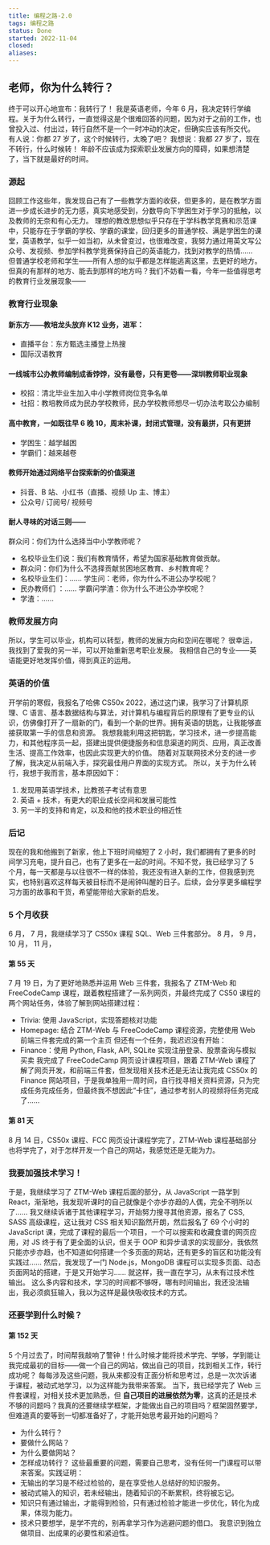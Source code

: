 ```yaml
---
title: 编程之路-2.0
tags: 编程之路
status: Done
started: 2022-11-04
closed: 
aliases: 
---
```

## 老师，你为什么转行？
终于可以开心地宣布：我转行了！
我是英语老师，今年 6 月，我决定转行学编程。关于为什么转行，一直觉得这是个很难回答的问题，因为对于之前的工作，也曾投入过、付出过，转行自然不是一个一时冲动的决定，但确实应该有所交代。
有人说：你都 27 岁了，这个时候转行，太晚了吧？
我想说：我都 27 岁了，现在不转行，什么时候转！
年龄不应该成为探索职业发展方向的障碍，如果想清楚了，当下就是最好的时间。
### 源起
回顾工作这些年，我发现自己有了一些教学方面的收获，但更多的，是在教学方面进一步成长进步的无力感，真实地感受到，分数导向下学困生对于学习的抵触，以及教师的无奈和有心无力。
理想的教改思想似乎只存在于学科教学竞赛和示范课中，只能存在于学霸的学校、学霸的课堂，回归更多的普通学校、满是学困生的课堂，英语教学，似乎一如当初，从未曾变过，也很难改变，我努力通过用英文写公众号、发视频、参加学科教学竞赛保持自己的英语能力，找到对教学的热情……
但普通学校老师和学生——所有人想的似乎都是怎样能逃离这里，去更好的地方。但真的有那样的地方、能去到那样的地方吗？我们不妨看一看，今年一些值得思考的教育行业发展现象——
### 教育行业现象
#### 新东方——教培龙头放弃 K12 业务，进军：
- 直播平台：东方甄选主播登上热搜
- 国际汉语教育
#### 一线城市公办教师编制成香饽饽，没有最卷，只有更卷——深圳教师职业现象
- 校招：清北毕业生加入中小学教师岗位竞争名单
- 社招：教培教师成为民办学校教师，民办学校教师想尽一切办法考取公办编制
#### 高中教育，一如既往早 6 晚 10，周末补课，封闭式管理，没有最拼，只有更拼
- 学困生：越学越困
- 学霸们：越来越卷
#### 教师开始通过网络平台探索新的价值渠道
- 抖音、B 站、小红书（直播、视频 Up 主、博主）
- 公众号/ 订阅号/ 视频号
#### 耐人寻味的对话三则——
群众问：你们为什么选择当中小学教师呢？
- 名校毕业生们说：我们有教育情怀，希望为国家基础教育做贡献。
- 群众问：你们为什么不选择贡献贫困地区教育、乡村教育呢？
- 名校毕业生们：……
学生问：老师，你为什么不进公办学校呢？
- 民办教师们 ：……
学霸问学渣：你为什么不进公办学校呢？
- 学渣：……
### 教师发展方向
所以，学生可以毕业，机构可以转型，教师的发展方向和空间在哪呢？
很幸运，我找到了爱我的另一半，可以开始重新思考职业发展。
我相信自己的专业——英语能更好地发挥价值，得到真正的运用。
### 英语的价值
开学前的寒假，我报名了哈佛 CS50x 2022，通过这门课，我学习了计算机原理、C 语言、基本数据结构与算法，对计算机与编程背后的原理有了更专业的认识，仿佛像打开了一扇新的门，看到一个新的世界。拥有英语的钥匙，让我能够直接获取第一手的信息和资源。
我想我能利用这把钥匙，学习技术，进一步提高能力，和其他程序员一起，搭建出提供便捷服务和信息渠道的网页、应用，真正改善生活、提高工作效率，也因此实现更大的价值。
随着对互联网技术分支的进一步了解，我决定从前端入手，探究最佳用户界面的实现方式。
所以，关于为什么转行，我想于我而言，基本原因如下：
1.  发现用英语学技术，比教孩子考试有意思
2.  英语 + 技术，有更大的职业成长空间和发展可能性
3.  另一半的支持和肯定，以及和他的技术职业的相近性
### 后记
现在的我和他搬到了新家，他上下班时间缩短了 2 小时，我们都拥有了更多的时间学习充电，提升自己，也有了更多在一起的时间。不知不觉，我已经学习了 5 个月，每一天都是与以往很不一样的体验，我还没有进入新的工作，但我感到充实，也特别喜欢这样每天被目标而不是闹钟叫醒的日子。后续，会分享更多编程学习方面的故事和干货，希望能带给大家新的启发。
### 5 个月收获
6 月，
7 月，我继续学习了 CS50x 课程 SQL、Web 三件套部分。
8 月，
9 月，
10 月，
11 月，
#### 第 55 天
7 月 19 日，为了更好地熟悉并运用 Web 三件套，我报名了 ZTM-Web 和 FreeCodeCamp 课程，跟着教程搭建了一系列网页，并最终完成了 CS50 课程的两个网站任务，体验了解到网站搭建过程：
- Trivia: 使用 JavaScript，实现答题核对功能
- Homepage: 结合 ZTM-Web 与 FreeCodeCamp 课程资源，完整使用 Web 前端三件套完成的第一个主页
但还有一个任务，我迟迟没有开始：
- Finance：使用 Python, Flask, API, SQLite 实现注册登录、股票查询与模拟买卖
我完成了 FreeCodeCamp 网页设计课程项目，跟着 ZTM-Web 课程了解了网页开发，和前端三件套，但发现相关技术还是无法让我完成 CS50x 的 Finance 网站项目，于是我单独用一周时间，自行找寻相关资料资源，只为完成任务完成任务，但最终我不想因此“卡住”，通过参考别人的视频将任务完成了……
#### 第 81 天
8 月 14 日，CS50x 课程、FCC 网页设计课程学完了，ZTM-Web 课程基础部分也将学完了，对于怎样开发一个自己的网站，我感觉还是无能为力。
### 我要加强技术学习！
于是，我继续学习了 ZTM-Web 课程后面的部分，从 JavaScript 一路学到 React，渐渐地，我发现听课时的自己就像是个亦步亦趋的人偶，完全不明所以了……
我又继续诉诸于其他课程学习，开始努力搜寻其他资源，报名了 CSS, SASS 高级课程，这让我对 CSS 相关知识豁然开朗，然后报名了 69 个小时的 JavaScript 课，完成了课程的最后一个项目，一个可以搜索和收藏食谱的网页应用，对 JS 终于有了更全面的认识，但关于 OOP 和异步请求的实现部分，我依然只能亦步亦趋，也不知道如何搭建一个多页面的网站，还有更多的盲区和功能没有实践过……
然后，我发现了一门 Node.js，MongoDB 课程可以实现多页面、动态页面网站的搭建，于是又开始学习……
就这样，我一直在学习，从未有过技术性输出。
这么多内容和技术，学习的时间都不够呀，哪有时间输出，我还没法输出，我必须疯狂输入，我以为这样是最快吸收技术的方式。
### 还要学到什么时候？
#### 第 152 天
5 个月过去了，时间帮我敲响了警钟！什么时候才能将技术学完、学够，学到能让我完成最初的目标——做一个自己的网站，做出自己的项目，找到相关工作，转行成功呢？
每每涉及这些问题，我从来都没有正面分析和思考过，总是一次次诉诸于课程，被动式地学习，以为这样能为我带来答案。
当下，我已经学完了 Web 三件套课程，对相关技术更加熟悉，但 **自己项目的进展依然为零**，这真的还是技术不够的问题吗？我真的还要继续学框架，才能做出自己的项目吗？框架固然要学，但难道真的要等到一切都准备好了，才能开始思考最开始的问题吗？
- 为什么转行？
- 要做什么网站？
- 为什么要做网站？
- 怎样成功转行？
这些最重要的问题，需要自己思考，没有任何一门课程可以带来答案。实践证明：
- 无输出的学习是不经过检验的，是在享受他人总结好的知识服务。
- 被动式输入的知识，若未经输出，随着知识的不断累积，终将被忘记。
- 知识只有通过输出，才能得到检验，只有通过检验才能进一步优化，转化为成果，体现为能力。
- 技术只要想学，是学不完的，别再拿学习作为逃避问题的借口。
我意识到独立做项目、出成果的必要性和紧迫性。
